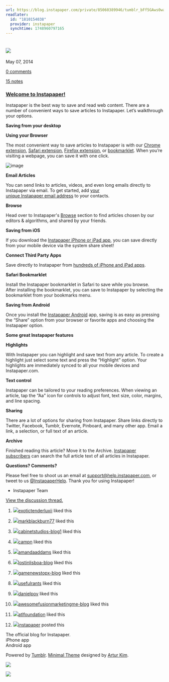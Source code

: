 ```yaml
---
url: https://blog.instapaper.com/private/85060389946/tumblr_bFf5GAws0waM8xtHA
readlater:
  id: "1810154038"
  provider: instapaper
  synchtime: 1748960797165
---
```

# [![](https://staticinstapaper.s3.amazonaws.com/images/logo@2x.png)](http://www.instapaper.com)

May 07, 2014

[0 comments](https://blog.instapaper.com/post/85060389946#disqus_thread)

[15 notes](https://blog.instapaper.com/post/85060389946#notes)

### [Welcome to Instapaper!](https://blog.instapaper.com/post/85060389946)

Instapaper is the best way to save and read web content. There are a number of convenient ways to save articles to Instapaper. Let’s walkthrough your options.

**Saving from your desktop**

**Using your Browser**

The most convenient way to save articles to Instapaper is with our [Chrome extension](https://chrome.google.com/webstore/detail/instapaper/ldjkgaaoikpmhmkelcgkgacicjfbofhh?hl=en-GB), [Safari extension](https://apps.apple.com/us/app/instapaper-save/id1481302432?mt=12), [Firefox extension](https://addons.mozilla.org/en-US/firefox/addon/instapaper-official/), or [bookmarklet](http://www.instapaper.com/save). When you’re visiting a webpage, you can save it with one click.

![image](https://64.media.tumblr.com/fa716b2e7895973cc1b8de59f84179ff/tumblr_inline_ojqp3l2Jog1tjlbd3_500.gifv)

**Email Articles**

You can send links to articles, videos, and even long emails directly to Instapaper via email. To get started, add [your unique Instapaper email address](http://www.instapaper.com/save/email) to your contacts.

**Browse**

Head over to Instapaper's [Browse](http://www.instapaper.com/browse) section to find articles chosen by our editors & algorithms, and shared by your friends.

**Saving from iOS**

If you download the [Instapaper iPhone or iPad app](https://itunes.apple.com/us/app/instapaper/id288545208?mt=8), you can save directly from your mobile device via the system share sheet!

**Connect Third Party Apps**

Save directly to Instapaper from [hundreds of iPhone and iPad apps](http://pystaging03.ec2.instapaper.com/save/apps).

**Safari Bookmarklet**

Install the Instapaper bookmarklet in Safari to save while you browse. After installing the bookmarklet, you can save to Instapaper by selecting the bookmarklet from your bookmarks menu.

**Saving from Android**

Once you install the [Instapaper Android](https://play.google.com/store/apps/details?id=com.instapaper.android) app, saving is as easy as pressing the “Share” option from your browser or favorite apps and choosing the Instapaper option.

**Some great Instapaper features**

**Highlights**

With Instapaper you can highlight and save text from any article. To create a highlight just select some text and press the “Highlight” option. Your highlights are immediately synced to all your mobile devices and Instapaper.com.

**Text control**

Instapaper can be tailored to your reading preferences. When viewing an article, tap the “Aa" icon for controls to adjust font, text size, color, margins, and line spacing.

**Sharing**

There are a lot of options for sharing from Instapaper. Share links directly to Twitter, Facebook, Tumblr, Evernote, Pinboard, and many other app. Email a link, a selection, or full text of an article.

**Archive**

Finished reading this article? Move it to the Archive. [Instapaper subscribers](https://www.instapaper.com/subscription) can search the full article text of all articles in Instapaper.

**Questions? Comments?**

Please feel free to shoot us an email at [support@help.instapaper.com](mailto:support@help.instapaper.com), or tweet to us [@InstapaperHelp](http://twitter.com/InstapaperHelp). Thank you for using Instapaper!

- Instapaper Team

[View the discussion thread.](http://instapaperblog.disqus.com/?url=ref)

1. [![](https://64.media.tumblr.com/c095bf6c5450797dd20b376134024a42/c99c78cc8ad6f0bf-c2/s16x16u_c1/ae0af96c036b4ee5c00c01eadba218a05a8679f2.pnj)](https://exotictenderluxii.tumblr.com/ "❀♔𝔇𝒆ℓ𝓲𝓬ღ𝓽𝒆✧ℛ♡𝓼𝒆™❣ ")[exotictenderluxii](https://exotictenderluxii.tumblr.com/ "❀♔𝔇𝒆ℓ𝓲𝓬ღ𝓽𝒆✧ℛ♡𝓼𝒆™❣") liked this
    
2. [![](https://assets.tumblr.com/images/default_avatar/cone_open_16.png)](https://markblackburn77.tumblr.com/ "markblackburn77 ")[markblackburn77](https://markblackburn77.tumblr.com/ "markblackburn77") liked this
    
3. [![](https://assets.tumblr.com/images/default_avatar/cube_open_16.png)](https://cabinetstudios-blog1.tumblr.com/ "ปั๊มน้ำมิตซูบิชิ ปั๊มน ")[cabinetstudios-blog1](https://cabinetstudios-blog1.tumblr.com/ "ปั๊มน้ำมิตซูบิชิ ปั๊มน") liked this
    
4. [![](https://64.media.tumblr.com/avatar_b8ed562f019d_16.pnj)](https://campn.tumblr.com/ "Misc Pics, Thoughts And Whatnot ")[campn](https://campn.tumblr.com/ "Misc Pics, Thoughts And Whatnot") liked this
    
5. [![](https://64.media.tumblr.com/avatar_1b64d8627319_16.pnj)](https://amandaaddams.tumblr.com/ "Amanda Addams Auctions ")[amandaaddams](https://amandaaddams.tumblr.com/ "Amanda Addams Auctions") liked this
    
6. [![](https://64.media.tumblr.com/avatar_c86240227df0_16.pnj)](https://lostinlisboa-blog.tumblr.com/ "(M A R) ")[lostinlisboa-blog](https://lostinlisboa-blog.tumblr.com/ "(M A R)") liked this
    
7. [![](https://64.media.tumblr.com/avatar_bd23bb3d0ca4_16.pnj)](https://gamenewstopx-blog.tumblr.com/ "Game News ")[gamenewstopx-blog](https://gamenewstopx-blog.tumblr.com/ "Game News") liked this
    
8. [![](https://64.media.tumblr.com/avatar_7eb894415470_16.pnj)](https://usefulrants.tumblr.com/ "Useful Information You Should Know About ")[usefulrants](https://usefulrants.tumblr.com/ "Useful Information You Should Know About") liked this
    
9. [![](https://64.media.tumblr.com/avatar_c8b48748cd43_16.pnj)](https://danielpov.tumblr.com/ "a bit wayward ")[danielpov](https://danielpov.tumblr.com/ "a bit wayward") liked this
    
10. [![](https://64.media.tumblr.com/avatar_7286460c96ee_16.pnj)](https://awesomefusionmarketingme-blog.tumblr.com/ "Fusion Marketing Media ")[awesomefusionmarketingme-blog](https://awesomefusionmarketingme-blog.tumblr.com/ "Fusion Marketing Media") liked this
    
11. [![](https://64.media.tumblr.com/avatar_c9f4f19455c3_16.pnj)](https://atlfoundation.tumblr.com/ "ATL Education Foundation ")[atlfoundation](https://atlfoundation.tumblr.com/ "ATL Education Foundation") liked this
    
12. [![](https://64.media.tumblr.com/avatar_3dd3cd7e3464_16.pnj)](https://blog.instapaper.com/ "Instapaper")[instapaper](https://blog.instapaper.com/ "Instapaper") posted this
    

The official blog for Instapaper.  
iPhone app  
Android app

Powered by [Tumblr](http://tumblr.com). [Minimal Theme](https://www.tumblr.com/theme/10375) designed by [Artur Kim](http://arturkim.com).

  

![](https://px.srvcs.tumblr.com/impixu?T=1748960794&J=eyJ0eXBlIjoidXJsIiwidXJsIjoiaHR0cDovL2Jsb2cuaW5zdGFwYXBlci5jb20vcHJpdmF0ZS84NTA2MDM4OTk0Ni90dW1ibHJfYkZmNUdBd3Mwd2FNOHh0SEEiLCJyZXF0eXBlIjowLCJyb3V0ZSI6Ii9wcml2YXRlLzppZC86a2V5Iiwibm9zY3JpcHQiOjF9&U=DJHJKNJDIP&K=cadd0b97a81f5ab0905534dc395316076cff1c025d6375a6b2220fd1bee371d6&R=)

![](https://px.srvcs.tumblr.com/impixu?T=1748960794&J=eyJ0eXBlIjoicG9zdCIsInVybCI6Imh0dHA6Ly9ibG9nLmluc3RhcGFwZXIuY29tL3ByaXZhdGUvODUwNjAzODk5NDYvdHVtYmxyX2JGZjVHQXdzMHdhTTh4dEhBIiwicmVxdHlwZSI6MCwicm91dGUiOiIvcHJpdmF0ZS86aWQvOmtleSIsInBvc3RzIjpbeyJwb3N0aWQiOiI4NTA2MDM4OTk0NiIsImJsb2dpZCI6MjA0NDYzLCJzb3VyY2UiOjMzfV0sIm5vc2NyaXB0IjoxfQ==&U=IECFGHJBJF&K=bdee89a3d2bf35e2c53ae2969731720226f29311e8e05b52bea5a5b25bf1eb82&R=)